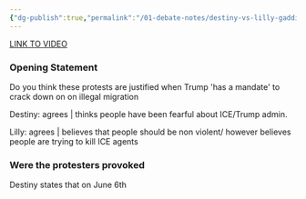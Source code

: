 ```yaml
---
{"dg-publish":true,"permalink":"/01-debate-notes/destiny-vs-lilly-gaddis-la-protests-06-10-2025/","created":"2025-06-12T07:48:17.466-04:00","updated":"2025-06-27T22:19:58.993-04:00"}
---
```


[LINK TO VIDEO](https://www.youtube.com/watch?v=lK-awOTwRoI)
### Opening Statement
Do you think these protests are justified when Trump 'has a mandate' to crack down on on illegal migration

Destiny: agrees | thinks people have been fearful about ICE/Trump admin.

Lilly: agrees | believes that people should be non violent/ however believes people are trying to kill ICE agents

### Were the protesters provoked
Destiny states that on June 6th